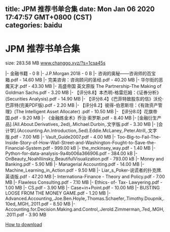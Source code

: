 
title: JPM 推荐书单合集
date: Mon Jan 06 2020 17:47:57 GMT+0800 (CST)    
categories: baidu
---

# JPM 推荐书单合集
size: 283.58 MB
 www.changgo.xyz/?s=1csa45s
 
|- 金融书籍 - 0 B
|- J.P.Morgan 2018 - 0 B
|- 咨询的奥秘——咨询师的百宝箱.pdf - 14.60 MB
|- 完美咨询：咨询顾问的圣经.pdf - 40.20 MB
|- 华尔街的恶魔天才.pdf - 43.30 MB
|- 高盛帝国 英文原版 The Partnership-The Making of Goldman Sachs.pdf - 3.20 MB
|- 【评分8.8】本杰明-格雷厄姆：《证券分析》(Securities Analysis).pdf - 14.90 MB
|- 【评分8.4】《巴菲特致股东的信》沃伦·巴菲特(完美PDF版).pdf - 2.20 MB
|- 【评分8.2】彼得-伯恩斯坦：《有效资产管理》(The Intelligent Asset Allocater) .pdf - 10.50 MB
|- 【评分8.0】花旗帝国.pdf - 9.20 MB
|- 《金融炼金术》乔治·索罗斯.pdf - 8.40 MB
|- [金融衍生产品].(All.About.Derivatives,.2ed),.Michael.Durbin,.文字版.pdf - 3.30 MB
|- [会计学].(Accounting.An.Introduction,.5ed).Eddie.McLaney,.Peter.Atrill,.文字版.pdf - 7.00 MB
|- Vault_Guide2007.pdf - 4.00 MB
|- Too-Big-to-Fail-The-Inside-Story-of-How-Wall-Street-and-Washington-Fought-to-Save-the-Financial-System.pdf - 999.00 kB
|- the_mckinsey_way.pdf - 1.40 MB
|- Python-for-data-analysis-9a4b006a366906.pdf - 384.00 kB
|- OnBeauty_NoahIliinsky_BeautifulVisualization.pdf - 793.00 kB
|- Money and Banking.pdf - 5.90 MB
|- Managerial Accounting.pdf - 14.00 MB
|- Machine_Learning_in_Action.pdf - 9.50 MB
|- Liar_s_Poker-说谎者的扑克牌.英语版.pdf - 47.20 MB
|- Internationa-Finance - Theory and Policy.pdf - 7.00 MB
|- Flawless Consulting.pdf - 7.10 MB
|- Ethics- of- Tax- Lawyering.pdf - 1.00 MB
|- CS.pdf - 3.90 MB
|- Case+in+Point.pdf - 10.00 MB
|- BUSTING LOOSE FROM THE MONEY GAME.pdf - 1.20 MB
|- Advanced.Accounting,.Joe.Ben.Hoyle,.Thomas.Schaefer,.Timothy.Doupnik,.10ed,.MGH,.2011.pdf - 8.50 MB
|- Accounting.for.Decision.Making.and.Control,.Jerold.Zimmerman,.7ed,.MGH,.2011.pdf - 3.90 MB

[How to download](https://bpcam.bemobtrk.com/go/2ceec3aa-1ca2-46d6-b9ff-aaa5c184517c?jno=2914)